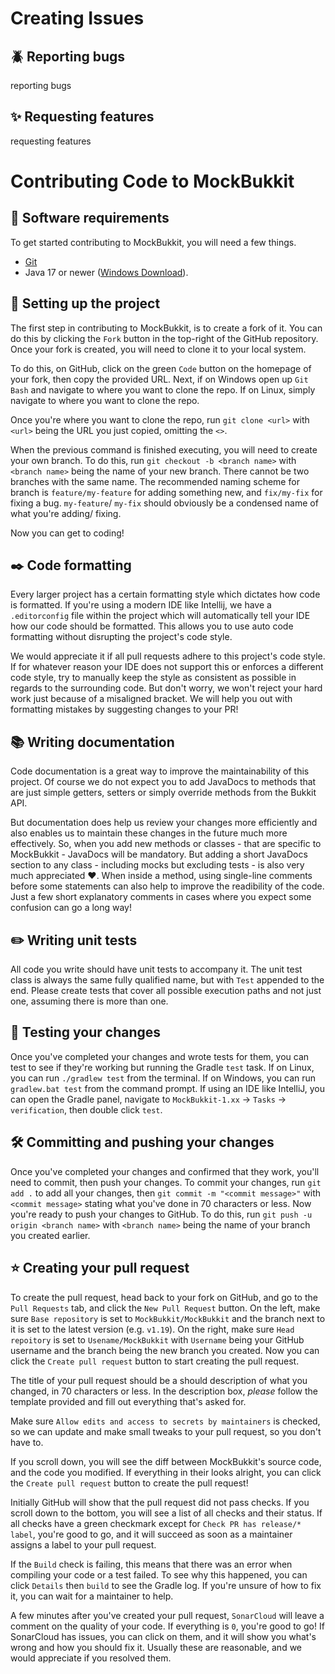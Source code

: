 Creating Issues
===============

## :beetle: Reporting bugs

reporting bugs


## :sparkles: Requesting features

requesting features


Contributing Code to MockBukkit
===============================

## :toolbox: Software requirements

To get started contributing to MockBukkit, you will need a few things.
- [Git](https://git-scm.com/downloads)
- Java 17 or newer ([Windows Download](https://download.oracle.com/java/17/archive/jdk-17.0.3.1_windows-x64_bin.exe)).


## :wrench: Setting up the project

The first step in contributing to MockBukkit, is to create a fork of it. You can do this by clicking the `Fork` button in the top-right of the GitHub repository.
Once your fork is created, you will need to clone it to your local system.

To do this, on GitHub, click on the green `Code` button on the homepage of your fork, then copy the provided URL.
Next, if on Windows open up `Git Bash` and navigate to where you want to clone the repo.
If on Linux, simply navigate to where you want to clone the repo.

Once you're where you want to clone the repo, run `git clone <url>` with `<url>` being the URL you just copied, omitting the `<>`.

When the previous command is finished executing, you will need to create your own branch.
To do this, run `git checkout -b <branch name>` with `<branch name>` being the name of your new branch.
There cannot be two branches with the same name. The recommended naming scheme for branch is `feature/my-feature` for adding something new, and `fix/my-fix` for fixing a bug.
`my-feature`/ `my-fix` should obviously be a condensed name of what you're adding/ fixing.

Now you can get to coding!


## :black_nib: Code formatting

Every larger project has a certain formatting style which dictates how code is formatted.
If you're using a modern IDE like Intellij, we have a `.editorconfig` file within the project which will automatically tell your IDE how our code should be formatted.
This allows you to use auto code formatting without disrupting the project's code style.

We would appreciate it if all pull requests adhere to this project's code style.
If for whatever reason your IDE does not support this or enforces a different code style, try to manually keep the style as consistent as possible in regards to the surrounding code.
But don't worry, we won't reject your hard work just because of a misaligned bracket.
We will help you out with formatting mistakes by suggesting changes to your PR!


## :books: Writing documentation

Code documentation is a great way to improve the maintainability of this project.
Of course we do not expect you to add JavaDocs to methods that are just simple getters, setters or simply override methods from the Bukkit API.

But documentation does help us review your changes more efficiently and also enables us to maintain these changes in the future much more effectively.
So, when you add new methods or classes - that are specific to MockBukkit - JavaDocs will be mandatory.
But adding a short JavaDocs section to any class - including mocks but excluding tests - is also very much appreciated ❤️. 
When inside a method, using single-line comments before some statements can also help to improve the readibility of the code. Just a few short explanatory comments in cases where you expect some confusion can go a long way!


## :pencil2: Writing unit tests

All code you write should have unit tests to accompany it.
The unit test class is always the same fully qualified name, but with `Test` appended to the end.
Please create tests that cover all possible execution paths and not just one, assuming there is more than one.


## :test_tube: Testing your changes

Once you've completed your changes and wrote tests for them, you can test to see if they're working but running the Gradle `test` task.
If on Linux, you can run `./gradlew test` from the terminal.
If on Windows, you can run `gradlew.bat test` from the command prompt.
If using an IDE like IntelliJ, you can open the Gradle panel, navigate to `MockBukkit-1.xx` -> `Tasks` -> `verification`, then double click `test`.


## :hammer_and_wrench: Committing and pushing your changes

Once you've completed your changes and confirmed that they work, you'll need to commit, then push your changes.
To commit your changes, run `git add .` to add all your changes, then `git commit -m "<commit message>"` with `<commit message>` stating what you've done in 70 characters or less.
Now you're ready to push your changes to GitHub. To do this, run `git push -u origin <branch name>` with `<branch name>` being the name of your branch you created earlier.


## :star: Creating your pull request

To create the pull request, head back to your fork on GitHub, and go to the `Pull Requests` tab, and click the `New Pull Request` button.
On the left, make sure `Base repository` is set to `MockBukkit/MockBukkit` and the branch next to it is set to the latest version (e.g. `v1.19`).
On the right, make sure `Head repoitory` is set to `Usename/MockBukkit` with `Username` being your GitHub username and the branch being the new branch you created.
Now you can click the `Create pull request` button to start creating the pull request.

The title of your pull request should be a should description of what you changed, in 70 characters or less.
In the description box, *please* follow the template provided and fill out everything that's asked for.

Make sure `Allow edits and access to secrets by maintainers` is checked, so we can update and make small tweaks to your pull request, so you don't have to.

If you scroll down, you will see the diff between MockBukkit's source code, and the code you modified.
If everything in their looks alright, you can click the `Create pull request` button to create the pull request!

Initially GitHub will show that the pull request did not pass checks. If you scroll down to the bottom, you will see a list of all checks and their status.
If all checks have a green checkmark except for `Check PR has release/* label`, you're good to go, and it will succeed as soon as a maintainer assigns a label to your pull request.

If the `Build` check is failing, this means that there was an error when compiling your code or a test failed.
To see why this happened, you can click `Details` then `build` to see the Gradle log. If you're unsure of how to fix it, you can wait for a maintainer to help.

A few minutes after you've created your pull request, `SonarCloud` will leave a comment on the quality of your code.
If everything is `0`, you're good to go! If SonarCloud has issues, you can click on them, and it will show you what's wrong and how you should fix it.
Usually these are reasonable, and we would appreciate if you resolved them.
